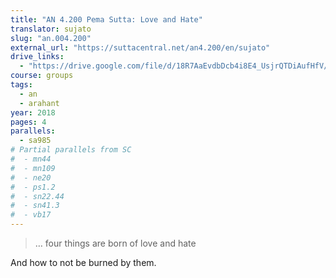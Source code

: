 ```yaml
---
title: "AN 4.200 Pema Sutta: Love and Hate"
translator: sujato
slug: "an.004.200"
external_url: "https://suttacentral.net/an4.200/en/sujato"
drive_links:
  - "https://drive.google.com/file/d/18R7AaEvdbDcb4i8E4_UsjrQTDiAufHfV/view?usp=drivesdk"
course: groups
tags:
  - an
  - arahant
year: 2018
pages: 4
parallels:
  - sa985
# Partial parallels from SC
#  - mn44
#  - mn109
#  - ne20
#  - ps1.2
#  - sn22.44
#  - sn41.3
#  - vb17
---
```


> … four things are born of love and hate

And how to not be burned by them.

